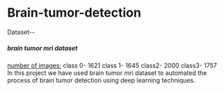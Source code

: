 # Brain-tumor-detection
Dataset--<h5>brain tumor mri dataset</h5>
<u> number of images:</u>
class 0- 1621 
class 1- 1645 
class2- 2000
class3- 1757
<br>
In this project we have used brain tumor mri dataset to automated the process of brain tumor detection using deep learning techniques.<br>

